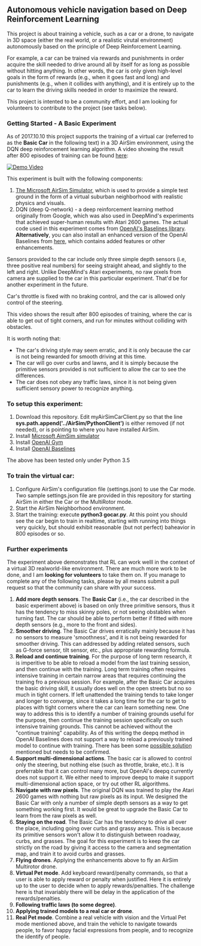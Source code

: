 ## Autonomous vehicle navigation based on Deep Reinforcement Learning

This project is about training a vehicle, such as a car or a drone, to navigate in 3D space (either the real world, or a realistic virutal environment) autonomously based on the principle of Deep Reinforcement Learning. 

For example, a car can be trained via rewards and punishments in order acquire the skill needed to drive around all by itself for as long as possible without hitting anything. 
In other words, the car is only given high-level goals in the form of rewards (e.g., when it goes fast and long) and punishments (e.g., when it collides with anything), and it is entirely up to the car to learn the driving skills needed in order to maximize the reward.

This project is intented to be a community effort, and I am looking for volunteers to contribute to the project (see tasks below).

### Getting Started - A Basic Experiment

As of 2017.10.10 this project supports the training of a virtual car (referred to as the **Basic Car** in the following text) in a 3D AirSim environment, using the DQN deep reinforcement learning algorithm. A video showing the result after 800 episodes of training can be found [here](https://www.youtube.com/watch?v=InrQgdU8rQs&feature=youtu.b):

[![Demo Video](https://github.com/kaihuchen/DRL-AutonomousVehicles/blob/master/cardemo.jpg)](https://www.youtube.com/watch?v=InrQgdU8rQs&feature=youtu.b)

This experiment is built with the following components:

1. [The Microsoft AirSim Simulator](https://github.com/Microsoft/AirSim), which is used to provide a simple test ground in the form of a virtual suburban neighborhood with realistic physics and visuals.
2. DQN (deep Q-network) - a deep reinforcement learning method originally from Google, which was also used in DeepMind's experiments that achieved super-human results with Atari 2600 games. The actual code used in this experiment comes from [OpenAI's Baselines library](https://github.com/openai/baselines ). **Alternatively**, you can also install an enhanced version of the OpenAI Baselines from [here](https://github.com/kaihuchen/baselines), which contains added features or other enhancements.

Sensors provided to the car include only three simple depth sensors (i.e, three positive real numbers) for seeing straight ahead, and slightly to the left and right. Unlike DeepMind's Atari experiments, no raw pixels from camera are supplied to the car in this particular experiment. That'd be for another experiment in the future.

Car's throttle is fixed with no braking control, and the car is allowed only control of the steering. 

This video shows the result after 800 episodes of training, where the car is able to get out of tight corners, and run for minutes without colliding with obstacles. 

It is worth noting that:

- The car's driving style may seem erratic, and it is only because the car is not being rewarded for smooth driving at this time.
- The car will go over curbs and lawns, and it is simply because the primitive sensors provided is not sufficient to allow the car to see the differences.
- The car does not obey any traffic laws, since it is not being given sufficient sensory power to recognize anything.

### To setup this experiment:

1. Download this repository. Edit myAirSimCarClient.py so that the line **sys.path.append('../AirSim/PythonClient')** is either removed (if not needed), or is pointing to where you have installed AirSim.
2. Install [Microsoft AimSim simulator](https://github.com/Microsoft/AirSim)
3. Install [OpenAI Gym](https://github.com/openai/gym)
4. Install [OpenAI Baselines](https://github.com/openai/baselines)

The above has been tested only under Python 3.5

### To train the virtual car:

1. Configure AirSim's configuration file (settings.json) to use the Car mode. Two sample settings.json file are provided in this repository for starting AirSim in either the Car or the MultiRotor mode.
1. Start the AirSim Neighborhood environment. 
1. Start the training: execute **python3 gocar.py**. At this point you should see the car begin to train in realtime, starting with running into things very quickly, but should exhibit reasonable (but not perfect) baheavior in 800 episodes or so.

### Further experiments

The experiment above demonstrates that RL can work welll in the context of a virtual 3D realworld-like environment. There are much more work to be done, and I am **looking for volunteers** to take them on. If you manage to complete any of the following tasks, please by all means submit a pull request so that the community can share with your success.

1. **Add more depth sensors**.
The **Basic Car** (i.e., the car described in the basic experiment above) is based on only three primitive sensors, thus it has the tendency to miss skinny poles, or not seeing obstables when turning fast. The car should be able to perform better if fitted with more depth sensors (e.g., more to the front and sides).
1. **Smoother driving**.
The Basic Car drives erratically mainly because it has no sensors to measure 'smoothness', and it is not being rewarded for smoother driving. This can addressed by adding related sensors, such as G-force sensor, tilt sensor, etc., plus appropriate rewarding formula.
1. **Reload and continue training**.
For the purpose of long term research, it is imperitive  to be able to reload a model from the last training session, and then continue with the training. Long term training often requires intensive training in certain narrow areas that requires continuing the training fro a previous session. For example, after the Basic Car acquires the basic driving skill, it usually does well on the open streets but no so much in tight corners. If left unattended the training tends to take longer and longer to converge, since it takes a long time for the car to get to places with tight corners where the car can learn something new. One way to address this is to identify a number of training grounds useful for the purpose, then continue the training session specifically on such intensive training grounds. This cannot be achieved without the "continue training" capability.
As of this writing the deepq method in OpenAI Baselines does not support a way to reload a previously trained model to continue with training. There has been some [possible solution](https://gist.github.com/Sohojoe/25fe35364eba0ed0d3fb70b1e6068dcb) mentioned but needs to be confirmed. 
1. **Support multi-dimensional actions**.
The basic car is allowed to control only the steering, but nothing else (such as throttle, brake, etc.). It is preferrable that it can control many more, but  OpenAI's deepq currently does not support it. We either need to improve deepq to make it support multi-dimensional action space, or try out other RL algorithms.
1. **Navigate with raw pixels**.
The original DQN was trained to play the Atari 2600 games with nothing but raw pixels as its input. We designed the Basic Car with only a number of simple depth sensors as a way to get something working first. It would be great to upgrade the Basic Car to learn from the raw pixels as well.
1. **Staying on the road**.
The Basic Car has the tendency to drive all over the place, including going over curbs and grassy areas.
This is because its primitive sensors won't allow it to distinguish between roadway, curbs, and grasses. The goal for this experiment is to keep the car strictly on the road by giving it access to the camera and segmentation map, and train it to avoid curbs and grasses.
1. **Flying drones**.
Applying the enhancements above to fly an AirSim Multirotor drone.
1. **Virtual Pet mode**. Add keyboard reward/penalty commands, so that a user is able to apply reward or penalty when justified. Here it is entirely up to the user to decide when to apply rewards/penalties. The challenge here is that invariably there will be delay in the application of the rewards/penalties.
1. **Following traffic laws (to some degree)**.
1. **Applying trained models to a real car or drone**.
1. **Real Pet mode**. Combine a real vehicle with vision and the Virtual Pet mode mentioned above, and train the vehicle to navigate towards people, to favor happy facial expressions from people, and to recognize the identify of people.
